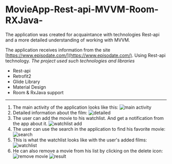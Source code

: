 # MovieApp-Rest-api-MVVM-Room-RXJava-
The application was created for acquaintance with technologies Rest-api and a more detailed understanding of working with MVVM.

The application receives information from the site [https://www.episodate.com/](https://www.episodate.com/). Using Rest-api technology.
_The project used such technologies and libraries_
* Rest-api
* Retrofit2
* Glide Library
* Material Design
* Room & RxJava support

***
1. The main activity of the application looks like this:
  ![main activity](1.jpg)
2. Detailed information about the film:
  ![detailed](2.jpg)
3. The user can add the movie to his watchlist. And get a notification from the app about it.
  ![watchlist add](7.jpg)
4. The user can use the search in the application to find his favorite movie:
  ![search](3.jpg)
5. This is what the watchlist looks like with the user's added films: 
  ![watchlist](4.jpg) 
6. He can also remove a movie from his list by clicking on the delete icon:  
  ![remove movie](5.jpg)
  ![result](6.jpg)
